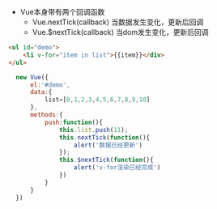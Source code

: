 - Vue本身带有两个回调函数
  - Vue.nextTick(callback) 当数据发生变化，更新后回调
  - Vue.$nextTick(callback) 当dom发生变化，更新后回调
```html
<ul id="demo">
    <li v-for="item in list">{{item}}</div>
</ul>
```

```js
  new Vue({
      el:'#demo',
      data:{
          list=[0,1,2,3,4,5,6,7,8,9,10]
      },
      methods:{
          push:function(){
              this.list.push(11);
              this.nextTick(function(){
                  alert('数据已经更新')
              });
              this.$nextTick(function(){
                  alert('v-for渲染已经完成')
              })
          }
      }
  })
```  
